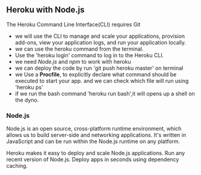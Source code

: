 ## Heroku with Node.js

The  Heroku Command Line Interface(CLI) requires Git
* we will use the CLI to manage and scale your applications, provision add-ons, view your application logs, and run your application locally.
* we can use the heroku command from the terminal.
* Use the 'heroku login' command to log in to the Heroku CLI.
* we need *Node.js* and *npm* to work with heroku
* we can deploy the code by run 'git push heroku master' on terminal
* we Use a **Procfile**, to explicitly declare what command should be executed to start your app. and we can check which file will run using 'heroku ps'
* if we run the bash command 'heroku run bash',it will opens up a shell on the dyno.

### Node.js
Node.js is an open source, cross-platform runtime environment, which allows us to build server-side and networking applications. It's written in JavaScript and can be run within the Node.js runtime on any platform.

Heroku makes it easy to deploy and scale Node.js applications. Run any recent version of Node.js. Deploy apps in seconds using dependency caching.
